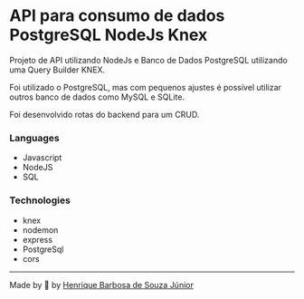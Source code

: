 # API para consumo de dados PostgreSQL NodeJs Knex

Projeto de API utilizando NodeJs e Banco de Dados PostgreSQL utilizando uma Query Builder KNEX.

 
 
  Foi utilizado o PostgreSQL, mas com pequenos ajustes é possível utilizar outros banco de dados como MySQL e SQLite.


 
  Foi desenvolvido rotas do backend para um CRUD.

  
  ### Languages

  * Javascript
 * NodeJS
 * SQL

  ### Technologies
 * knex
 * nodemon
 * express
 * PostgreSql
 * cors

  ---
 Made by 💙 by [Henrique Barbosa de Souza Júnior](https://github.com/HenriqueBarbosaSJr)